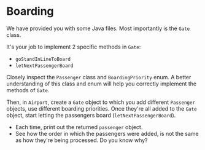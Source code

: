 # Boarding

We have provided you with some Java files. Most importantly is the `Gate` class.

It's your job to implement 2 specific methods in `Gate`:
- `goStandInLineToBoard`
- `letNextPassengerBoard`

Closely inspect the `Passenger` class and `BoardingPriority` enum. A better understanding 
of this class and enum will help you correctly implement the methods of `Gate`.

Then, in `Airport`, create a `Gate` object to which you add different `Passenger` objects, use different boarding 
priorities. Once they're all added to the `Gate` object, start letting the passengers board (`letNextPassengerBoard`).
- Each time, print out the returned `passenger` object.
- See how the order in which the passengers were added, is not the same as how they're being processed. Do you know why?
